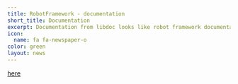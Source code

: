 ```yaml
---
title: RobotFramework - documentation
short_title: Documentation
excerpt: Documentation from libdoc looks like robot framework documentation
icon:
  name: fa fa-newspaper-o
color: green
layout: news
---
```

[here](/WatchUI/rf_documentation/)